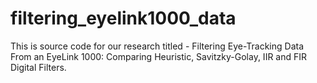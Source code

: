 # filtering_eyelink1000_data
This is source code for our research titled -  Filtering Eye-Tracking Data From an EyeLink 1000: Comparing Heuristic, Savitzky-Golay, IIR and FIR Digital Filters.
